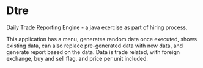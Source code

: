 # Dtre
Daily Trade Reporting Engine -  a java exercise as part of hiring process.

This application has a menu, generates random data once executed, shows existing data, can also replace pre-generated data with new data,  and generate report based on the data. Data is trade related, with foreign exchange, buy and sell flag, and price per unit included.
